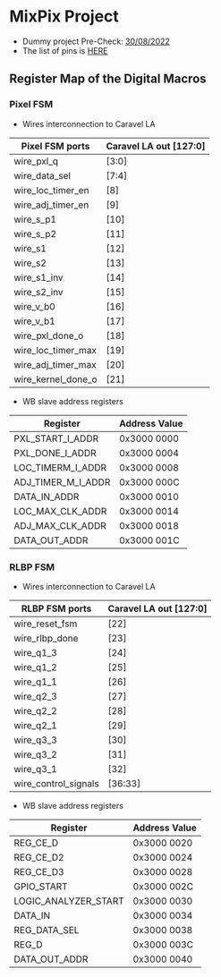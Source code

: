 # MixPix Project

- Dummy project Pre-Check: [30/08/2022](https://github.com/HALxmont/MixPix/blob/main/precheck_results/30_AUG_2022___21_52_52/logs/precheck.log)
- The list of pins is [HERE](https://docs.google.com/spreadsheets/d/1lk2tjdau-jsVaK7oEaSVmgTM1Ike2VApzto3_pZgkCU/edit?usp=sharing)



## Register Map of the Digital Macros 

### Pixel FSM

- Wires interconnection to Caravel LA

| Pixel FSM ports | Caravel LA out [127:0] |
| --- | --- |
| wire_pxl_q | [3:0] |
| wire_data_sel | [7:4] |
| wire_loc_timer_en | [8] |
| wire_adj_timer_en | [9] |
| wire_s_p1 | [10] |
| wire_s_p2 | [11] |
| wire_s1 | [12] |
| wire_s2 | [13] |
| wire_s1_inv | [14] |
| wire_s2_inv | [15] |
| wire_v_b0 | [16] |
| wire_v_b1 | [17] |
| wire_pxl_done_o | [18] |
| wire_loc_timer_max | [19] |
| wire_adj_timer_max | [20] |
| wire_kernel_done_o | [21] |
- WB slave address registers

| Register | Address Value |
| --- | --- |
| PXL_START_I_ADDR | 0x3000 0000 |
| PXL_DONE_I_ADDR | 0x3000 0004 |
| LOC_TIMERM_I_ADDR | 0x3000 0008 |
| ADJ_TIMER_M_I_ADDR | 0x3000 000C |
| DATA_IN_ADDR | 0x3000 0010 |
| LOC_MAX_CLK_ADDR | 0x3000 0014 |
| ADJ_MAX_CLK_ADDR | 0x3000 0018 |
| DATA_OUT_ADDR | 0x3000 001C |

### RLBP FSM

- Wires interconnection to Caravel LA

| RLBP FSM ports | Caravel LA out [127:0] |
| --- | --- |
| wire_reset_fsm | [22] |
| wire_rlbp_done | [23] |
| wire_q1_3 | [24] |
| wire_q1_2 | [25] |
| wire_q1_1 | [26] |
| wire_q2_3 | [27] |
| wire_q2_2 | [28] |
| wire_q2_1 | [29] |
| wire_q3_3 | [30] |
| wire_q3_2 | [31] |
| wire_q3_1 | [32] |
| wire_control_signals | [36:33] |
- WB slave address registers

| Register | Address Value |
| --- | --- |
| REG_CE_D | 0x3000 0020 |
| REG_CE_D2 | 0x3000 0024 |
| REG_CE_D3 | 0x3000 0028 |
| GPIO_START | 0x3000 002C |
| LOGIC_ANALYZER_START | 0x3000 0030 |
| DATA_IN | 0x3000 0034 |
| REG_DATA_SEL | 0x3000 0038 |
| REG_D | 0x3000 003C |
| DATA_OUT_ADDR | 0x3000 0040 |





